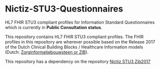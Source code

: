 # Nictiz-STU3-Questionnaires
HL7 FHIR STU3 compliant profiles for Information Standard Questionnaires which is currently in **Public Consultation status**.

This repository contains HL7 FHIR STU3 compliant profiles. The FHIR profiles in this repository are wherever possible based on the Release 2017 of the Dutch Clinical Building Blocks / Healthcare Information models (Dutch: [Zorginformatiebouwsteen or ZIB](https://zibs.nl/wiki/Zorginformatiebouwstenen "Zorginformatiebouwstenen")). 

This repository has a dependency on the repository [Nictiz STU3 Zib2017](https://github.com/Nictiz/Nictiz-STU3-Zib2017)
